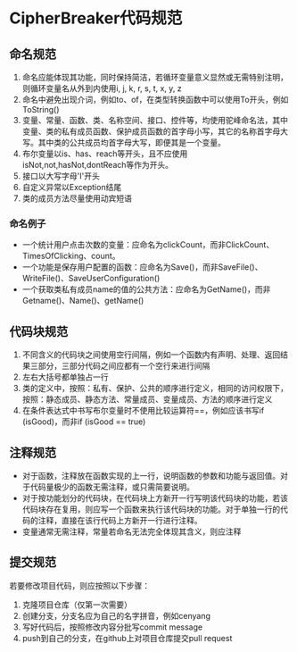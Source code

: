 # CipherBreaker代码规范

## 命名规范

1. 命名应能体现其功能，同时保持简洁，若循环变量意义显然或无需特别注明，则循环变量名从外到内使用i, j, k, r, s, t, x, y, z
2. 命名中避免出现介词，例如to、of，在类型转换函数中可以使用To开头，例如ToString()
3. 变量、常量、函数、类、名称空间、接口、控件等，均使用驼峰命名法，其中变量、类的私有成员函数、保护成员函数的首字母小写，其它的名称首字母大写。其中类的公共成员均首字母大写，即便其是一个变量。
4. 布尔变量以is、has、reach等开头，且不应使用isNot,not,hasNot,dontReach等作为开头。
5. 接口以大写字母'I'开头
6. 自定义异常以Exception结尾
7. 类的成员方法尽量使用动宾短语

### 命名例子

- 一个统计用户点击次数的变量：应命名为clickCount，而非ClickCount、TimesOfClicking、count。
- 一个功能是保存用户配置的函数：应命名为Save()，而非SaveFile()、WriteFile()、SaveUserConfiguration()
- 一个获取类私有成员name的值的公共方法：应命名为GetName()，而非Getname()、Name()、getName()

## 代码块规范

1. 不同含义的代码块之间使用空行间隔，例如一个函数内有声明、处理、返回结果三部分，三部分代码之间应都有一个空行来进行间隔
2. 左右大括号都单独占一行
3. 类的定义中，按照：私有、保护、公共的顺序进行定义，相同的访问权限下，按照：静态成员、静态方法、常量成员、变量成员、方法的顺序进行定义
4. 在条件表达式中书写布尔变量时不使用比较运算符==，例如应该书写if (isGood)，而非if (isGood == true)

## 注释规范

- 对于函数，注释放在函数实现的上一行，说明函数的参数和功能与返回值。对于代码量极少的函数无需注释，或只需简要说明。
- 对于按功能划分的代码块，在代码块上方新开一行写明该代码块的功能，若该代码块存在复用，则应写一个函数来执行该代码块的功能。对于单独一行的代码的注释，直接在该行代码上方新开一行进行注释。
- 变量通常无需注释，常量若命名无法完全体现其含义，则应注释

## 提交规范

若要修改项目代码，则应按照以下步骤：

1. 克隆项目仓库（仅第一次需要）
2. 创建分支，分支名应为自己的名字拼音，例如cenyang
3. 写好代码后，按照修改内容分批写commit message
4. push到自己的分支，在github上对项目仓库提交pull request